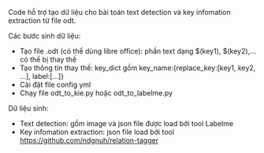 Code hỗ trợ tạo dữ liệu cho bài toán text detection và key infomation extraction từ file odt.

Các bước sinh dữ liệu:
- Tạo file .odt (có thể dùng libre office): phần text dạng \$(key1), \$(key2),... có thể bị thay thế
- Tạo thông tin thay thế: key_dict gồm key_name:{replace_key:[key1, key2, ...], label:[...]}
- Cài đặt file config yml
- Chạy file odt_to_kie.py hoặc odt_to_labelme.py

Dữ liệu sinh:
- Text detection: gồm image và json file được load bởi tool Labelme
- Key infomation extraction: json file load bởi tool https://github.com/ndgnuh/relation-tagger
